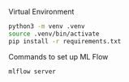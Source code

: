 Virtual Environment 

```bash
python3 -m venv .venv
source .venv/bin/activate
pip install -r requirements.txt
```

Commands to set up ML Flow
    
```bash
mlflow server
```
